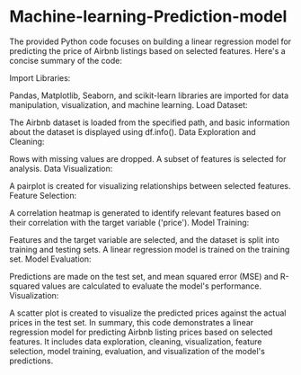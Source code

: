 # Machine-learning-Prediction-model


The provided Python code focuses on building a linear regression model for predicting the price of Airbnb listings based on selected features. Here's a concise summary of the code:

Import Libraries:

Pandas, Matplotlib, Seaborn, and scikit-learn libraries are imported for data manipulation, visualization, and machine learning.
Load Dataset:

The Airbnb dataset is loaded from the specified path, and basic information about the dataset is displayed using df.info().
Data Exploration and Cleaning:

Rows with missing values are dropped.
A subset of features is selected for analysis.
Data Visualization:

A pairplot is created for visualizing relationships between selected features.
Feature Selection:

A correlation heatmap is generated to identify relevant features based on their correlation with the target variable ('price').
Model Training:

Features and the target variable are selected, and the dataset is split into training and testing sets.
A linear regression model is trained on the training set.
Model Evaluation:

Predictions are made on the test set, and mean squared error (MSE) and R-squared values are calculated to evaluate the model's performance.
Visualization:

A scatter plot is created to visualize the predicted prices against the actual prices in the test set.
In summary, this code demonstrates a linear regression model for predicting Airbnb listing prices based on selected features. It includes data exploration, cleaning, visualization, feature selection, model training, evaluation, and visualization of the model's predictions.
